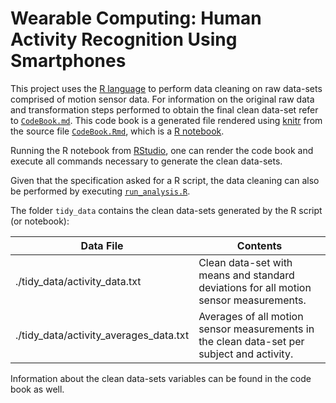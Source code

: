 # Wearable Computing: Human Activity Recognition Using Smartphones

This project uses the [R language](https://www.r-project.org/about.html) to perform data cleaning on raw data-sets comprised of motion sensor data. For information on the original raw data and transformation steps performed to obtain the final clean data-set refer to [`CodeBook.md`](./CodeBook.md). This code book is a generated file rendered using [knitr](https://yihui.name/knitr/) from the source file [`CodeBook.Rmd`](./CodeBook.Rmd), which is a [R notebook](http://rmarkdown.rstudio.com/r_notebooks.html).

Running the R notebook from [RStudio](https://www.rstudio.com/), one can render the code book and execute all commands necessary to generate the clean data-sets.

Given that the specification asked for a R script, the data cleaning can also be performed by executing [`run_analysis.R`](./run_analysis.R).

The folder `tidy_data` contains the clean data-sets generated by the R script (or notebook):

|Data File                             |Contents                                                                                  |
|--------------------------------------|------------------------------------------------------------------------------------------|
|./tidy_data/activity_data.txt         |Clean data-set with means and standard deviations for all motion sensor measurements.     |
|./tidy_data/activity_averages_data.txt|Averages of all motion sensor measurements in the clean data-set per subject and activity.|

Information about the clean data-sets variables can be found in the code book as well.
